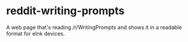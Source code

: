 # reddit-writing-prompts
A web page that's reading /r/WritingPrompts and shows it in a readable format for eInk devices.
